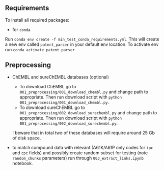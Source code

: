 ## Requirements

To install all required packages:
- for `conda`

Run `conda env create -f min_test_conda_requirements.yml`. This will create a new env called `patent_parser` in your default env location. To activate env run `conda activate patent_parser`

## Preprocessing
- ChEMBL and sureChEMBL databases (optional)
    - To download ChEMBL go to `001_preprocessing/001_download_chembl.py` and change path to appropriate. Then run download script with `python 001_preprocessing/001_download_chembl.py`.
    - To download sureChEMBL go to `001_preprocessing/002_download_surechembl.py` and change path to appropriate. Then run download script with `python 001_preprocessing/002_download_surechembl.py`.

    ! beware that in total two of these databases will require around 25 Gb of disk space.

- to match compound data with relevant (A61K/A61P only codes for `ipc` and `cpc` fields) and possibly create random subset for testing (note `random_chunks` parameters) run through `003_extract_links.ipynb` notebook.